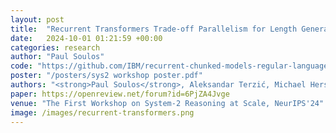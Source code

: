 ```yaml
---
layout: post
title:  "Recurrent Transformers Trade-off Parallelism for Length Generalization on Regular Languages"
date:   2024-10-01 01:21:59 +00:00
categories: research
author: "Paul Soulos"
code: "https://github.com/IBM/recurrent-chunked-models-regular-languages"
poster: "/posters/sys2 workshop poster.pdf"
authors: "<strong>Paul Soulos</strong>, Aleksandar Terzić, Michael Hersche, Abbas Rahimi"
paper: https://openreview.net/forum?id=6PjZA4Jvge
venue: "The First Workshop on System-2 Reasoning at Scale, NeurIPS'24"
image: /images/recurrent-transformers.png
---
```

